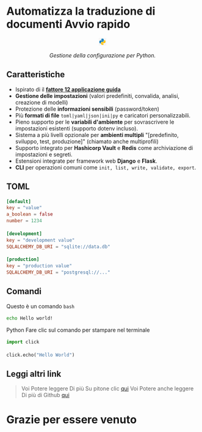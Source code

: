 # Automatizza la traduzione di documenti Avvio rapido

<p align="center">
<a href="#"><img src="img/py_logo.png?sanitize=true" alt="Auto" style="width:20px;height:20px;"></a>
</p>
<p align="center">
<em>Gestione della configurazione per Python.</em>
</p>


## Caratteristiche

 - Ispirato di il **[fattore 12 applicazione guida](https://12factor.net/config)**
- **Gestione delle impostazioni** (valori predefiniti, convalida, analisi, creazione di modelli)
- Protezione delle **informazioni sensibili** (password/token)
- Più **formati di file** `toml|yaml|json|ini|py` e caricatori personalizzabili.
- Pieno supporto per le **variabili d'ambiente** per sovrascrivere le impostazioni esistenti (supporto dotenv incluso).
- Sistema a più livelli opzionale per **ambienti multipli** "[predefinito, sviluppo, test, produzione]" (chiamato anche multiprofili)
- Supporto integrato per **Hashicorp Vault** e **Redis** come archiviazione di impostazioni e segreti.
- Estensioni integrate per framework web **Django** e **Flask**.
- **CLI** per operazioni comuni come `init, list, write, validate, export`.

## TOML
 ```toml
[default]
key = "value"
a_boolean = false
number = 1234

[development]
key = "development value"
SQLALCHEMY_DB_URI = "sqlite://data.db"

[production]
key = "production value"
SQLALCHEMY_DB_URI = "postgresql://..."
```

## Comandi

Questo è un comando `bash`
```bash
echo Hello world!
```

Python Fare clic sul comando per stampare nel terminale

```python
import click

click.echo("Hello World")
```

## Leggi altri link

 > Voi Potere leggere Di più Su pitone clic [qui](https://click.palletsprojects.com/en/8.1.x/quickstart/#basic-concepts-creating-a-command)
 > Voi Potere anche leggere Di più di Github [qui](https://github.com)

# Grazie per essere venuto